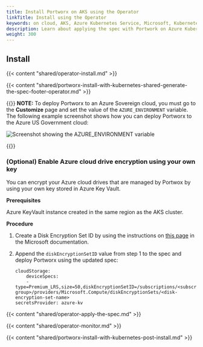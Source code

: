 ```yaml
---
title: Install Portworx on AKS using the Operator
linkTitle: Install using the Operator
keywords: on cloud, AKS, Azure Kubernetes Service, Microsoft, Kubernetes, k8s
description: Learn about applying the spec with Portwork on Azure Kubernetes Service.
weight: 300
---
```


## Install

{{< content "shared/operator-install.md" >}}

{{< content "shared/portworx-install-with-kubernetes-shared-generate-the-spec-footer-operator.md" >}}

{{<info>}}
**NOTE:** To deploy Portworx to an Azure Sovereign cloud, you must go to the **Customize** page and set the value of the `AZURE_ENVIRONMENT` variable. The following example screenshot shows how you can deploy Portworx to the Azure US Government cloud:

![Screenshot showing the AZURE_ENVIRONMENT variable](/img/azure-sovereign-example.png)

{{</info>}}

### (Optional) Enable Azure cloud drive encryption using your own key

 You can encrypt your Azure cloud drives that are managed by Portwox by using your own key stored in Azure Key Vault.
 
**Prerequisites**

Azure KeyVault instance created in the same region as the AKS cluster. 

**Procedure**

1. Create a Disk Encryption Set ID by using the instructions on [this page](https://docs.microsoft.com/en-us/azure/virtual-machines/disks-enable-customer-managed-keys-portal) in the Microsoft documentation.

2. Append the `diskEncryptionSetID` value from step 1 to the spec and deploy Portworx using the updated spec:

    ```text
    cloudStorage:
        deviceSpecs:
        - type=Premium_LRS,size=50,diskEncryptionSetID=/subscriptions/<subscription>/resourceGroups/<resource-group>/providers/Microsoft.Compute/diskEncryptionSets/<disk-encryption-set-name>
    secretsProvider: azure-kv
    ```
    

{{< content "shared/operator-apply-the-spec.md" >}}

{{< content "shared/operator-monitor.md" >}}

{{< content "shared/portworx-install-with-kubernetes-post-install.md" >}}
